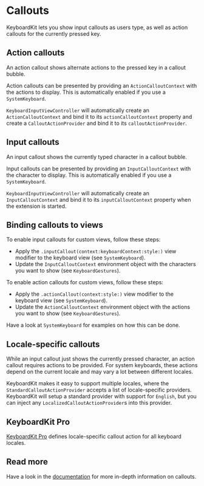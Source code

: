 # Callouts

KeyboardKit lets you show input callouts as users type, as well as action callouts for the currently pressed key.


## Action callouts

An action callout shows alternate actions to the pressed key in a callout bubble. 

Action callouts can be presented by providing an `ActionCalloutContext` with the actions to display. This is automatically enabled if you use a `SystemKeyboard`.

`KeyboardInputViewController` will automatically create an `ActionCalloutContext` and bind it to its `actionCalloutContext` property and create a `CalloutActionProvider` and bind it to its `calloutActionProvider`.


## Input callouts

An input callout shows the currently typed character in a callout bubble. 

Input callouts can be presented by providing an `InputCalloutContext` with the character to display. This is automatically enabled if you use a `SystemKeyboard`.

`KeyboardInputViewController` will automatically create an `InputCalloutContext` and bind it to its `inputCalloutContext` property when the extension is started.


## Binding callouts to views

To enable input callouts for custom views, follow these steps:

* Apply the `.inputCallout(context:keyboardContext:style:)` view modifier to the keyboard view (see `SystemKeyboard`).
* Update the `InputCalloutContext` environment object with the characters you want to show (see `KeyboardGestures`). 

To enable action callouts for custom views, follow these steps:

* Apply the `.actionCallout(context:style:)` view modifier to the keyboard view (see `SystemKeyboard`).
* Update the `ActionCalloutContext` environment object with the actions you want to show (see `KeyboardGestures`).

Have a look at `SystemKeyboard` for examples on how this can be done.


## Locale-specific callouts

While an input callout just shows the currently pressed character, an action callout requires actions to be provided. For system keyboards, these actions depend on the current locale and may vary a lot between different locales.

KeyboardKit makes it easy to support multiple locales, where the `StandardCalloutActionProvider` accepts a list of locale-specific providers. KeyboardKit will setup a standard provider with support for `English`, but you can inject any `LocalizedCalloutActionProvider`s into this provider.


## KeyboardKit Pro

[KeyboardKit Pro][Pro] defines locale-specific callout action for all keyboard locales.


## Read more

Have a look in the [documentation][Documentation] for more in-depth information on callouts.



[Documentation]: https://keyboardkit.github.io/KeyboardKit/documentation/keyboardkit/
[Pro]: https://github.com/KeyboardKit/KeyboardKitPro

